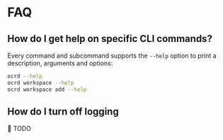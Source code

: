 # FAQ

## How do I get help on specific CLI commands?

Every command and subcommand supports the `--help` option to print a description, arguments and options:

```sh
ocrd --help
ocrd workspace --help
ocrd workspace add --help
```

## How do I turn off logging

:rotating_light: TODO
